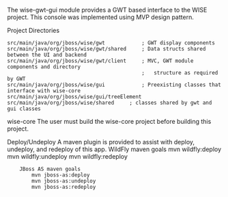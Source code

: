 
The wise-gwt-gui module provides a GWT based interface to the WISE project.  This
console was implemented using MVP design pattern.

Project Directories

    src/main/java/org/jboss/wise/gwt            ; GWT display components
    src/main/java/org/jboss/wise/gwt/shared     ; Data structs shared between the UI and backend
    src/main/java/org/jboss/wise/gwt/client     ; MVC, GWT module components and directory
                                                ;   structure as required by GWT
    src/main/java/org/jboss/wise/gui            ; Preexisting classes that interface with wise-core
    src/main/java/org/jboss/wise/gui/treeElement
    src/main/java/org/jboss/wise/shared     ; classes shared by gwt and gui classes


wise-core
The user must build the wise-core project before building this project.


Deploy/Undeploy
    A maven plugin is provided to assist with deploy, undeploy, and redeploy of this app.
        WildFly maven goals
            mvn wildfly:deploy
            mvn wildfly:undeploy
            mvn wildfly:redeploy

        JBoss AS maven goals
            mvn jboss-as:deploy
            mvn jboss-as:undeploy
            mvn jboss-as:redeploy

